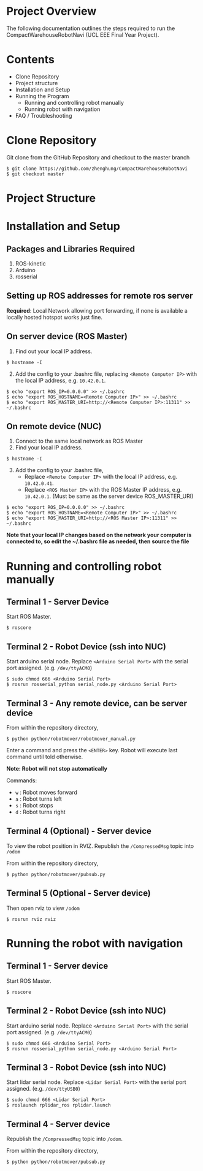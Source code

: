 # Project Overview

The following documentation outlines the steps required to run the CompactWarehouseRobotNavi (UCL EEE Final Year Project).

# Contents

- Clone Repository
- Project structure
- Installation and Setup
- Running the Program
    - Running and controlling robot manually
    - Running robot with navigation
- FAQ / Troubleshooting


# Clone Repository

Git clone from the GitHub Repository and checkout to the master branch
```
$ git clone https://github.com/zhenghung/CompactWarehouseRobotNavi
$ git checkout master
```

# Project Structure



# Installation and Setup 
## Packages and Libraries Required

1. ROS-kinetic
2. Arduino
3. rosserial


## Setting up ROS addresses for remote ros server
**Required**: Local Network allowing port forwarding, if none is available a locally hosted hotspot works just fine.

## On server device (ROS Master)
1. Find out your local IP address.
```
$ hostname -I
```

2. Add the config to your .bashrc file, replacing `<Remote Computer IP>` with the local IP address, e.g. `10.42.0.1`. 
```
$ echo "export ROS_IP=0.0.0.0" >> ~/.bashrc
$ echo "export ROS_HOSTNAME=<Remote Computer IP>" >> ~/.bashrc
$ echo "export ROS_MASTER_URI=http://<Remote Computer IP>:11311" >> ~/.bashrc
```

## On remote device (NUC)
1. Connect to the same local network as ROS Master
2. Find your local IP address.
```
$ hostname -I
```

3. Add the config to your .bashrc file, 
   * Replace `<Remote Computer IP>` with the local IP address, e.g. `10.42.0.41`.
   * Replace `<ROS Master IP>` with the ROS Master IP address, e.g. `10.42.0.1`. (Must be same as the server device ROS_MASTER_URI)
```
$ echo "export ROS_IP=0.0.0.0" >> ~/.bashrc
$ echo "export ROS_HOSTNAME=<Remote Computer IP>" >> ~/.bashrc
$ echo "export ROS_MASTER_URI=http://<ROS Master IP>:11311" >> ~/.bashrc
```

**Note that your local IP changes based on the network your computer is connected to, so edit the ~/.bashrc file as needed, then source the file**


# Running and controlling robot manually
## Terminal 1 - Server Device
Start ROS Master.
```
$ roscore
```

## Terminal 2 - Robot Device (ssh into NUC)
Start arduino serial node.
Replace `<Arduino Serial Port>` with the serial port assigned. (e.g. `/dev/ttyACM0`) 
```
$ sudo chmod 666 <Arduino Serial Port>
$ rosrun rosserial_python serial_node.py <Arduino Serial Port>
```

## Terminal 3 - Any remote device, can be server device
From within the repository directory,
```
$ python python/robotmover/robotmover_manual.py
```
Enter a command and press the `<ENTER>` key. Robot will execute last command until told otherwise. 

**Note: Robot will not stop automatically** 

Commands:
* `w`  : Robot moves forward
* `a`  : Robot turns left
* `s`  : Robot stops
* `d`  : Robot turns right


## Terminal 4 (Optional) - Server device
To view the robot position in RVIZ. Republish the `/CompressedMsg` topic into `/odom`

From within the repository directory,
```
$ python python/robotmover/pubsub.py
```

## Terminal 5 (Optional - Server device)
Then open rviz to view `/odom`
```
$ rosrun rviz rviz
```


# Running the robot with navigation
## Terminal 1 - Server device
Start ROS Master.
```
$ roscore
```

## Terminal 2 - Robot Device (ssh into NUC)
Start arduino serial node.
Replace `<Arduino Serial Port>` with the serial port assigned. (e.g. `/dev/ttyACM0`) 
```
$ sudo chmod 666 <Arduino Serial Port>
$ rosrun rosserial_python serial_node.py <Arduino Serial Port>
```

## Terminal 3 - Robot Device (ssh into NUC)
Start lidar serial node.
Replace `<Lidar Serial Port>` with the serial port assigned. (e.g. `/dev/ttyUSB0`) 
```
$ sudo chmod 666 <Lidar Serial Port>
$ roslaunch rplidar_ros rplidar.launch
```

## Terminal 4 - Server device
Republish the `/CompressedMsg` topic into `/odom`.

From within the repository directory,
```
$ python python/robotmover/pubsub.py
```
